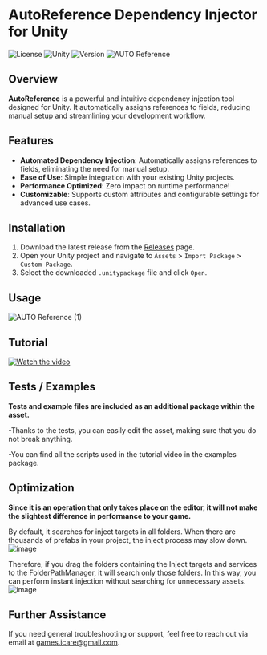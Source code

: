 # AutoReference Dependency Injector for Unity

![License](https://img.shields.io/badge/License-MIT-blue.svg)
![Unity](https://img.shields.io/badge/Unity-2020.3%2B-green.svg)
![Version](https://img.shields.io/badge/Version-1.0.1-brightgreen.svg)
![AUTO Reference](https://github.com/user-attachments/assets/041292aa-8b58-4950-9c08-0dc2517b99b4)


## Overview

**AutoReference** is a powerful and intuitive dependency injection tool designed for Unity. It automatically assigns references to fields, reducing manual setup and streamlining your development workflow.

## Features

- **Automated Dependency Injection**: Automatically assigns references to fields, eliminating the need for manual setup.
- **Ease of Use**: Simple integration with your existing Unity projects.
- **Performance Optimized**: Zero impact on runtime performance!
- **Customizable**: Supports custom attributes and configurable settings for advanced use cases.

## Installation

1. Download the latest release from the [Releases](https://github.com/Baran-Arslan/AutoReference/releases/tag/v0.0.0) page.
2. Open your Unity project and navigate to `Assets` > `Import Package` > `Custom Package`.
3. Select the downloaded `.unitypackage` file and click `Open`.


## Usage
![AUTO Reference (1)](https://github.com/user-attachments/assets/5b748748-9c2b-483b-84cd-6a30dada67d8)


## Tutorial
[![Watch the video](https://img.youtube.com/vi/kcjdpvvFNY8/0.jpg)](https://www.youtube.com/watch?v=kcjdpvvFNY8&feature=youtu.be)


## Tests / Examples
**Tests and example files are included as an additional package within the asset.**

-Thanks to the tests, you can easily edit the asset, making sure that you do not break anything.

-You can find all the scripts used in the tutorial video in the examples package.

## Optimization
**Since it is an operation that only takes place on the editor, it will not make the slightest difference in performance to your game.**




By default, it searches for inject targets in all folders. When there are thousands of prefabs in your project, the inject process may slow down.
![image](https://github.com/user-attachments/assets/e777ebdd-68e1-4548-9714-24c64f2beeb5)



Therefore, if you drag the folders containing the Inject targets and services to the FolderPathManager, it will search only those folders. In this way, you can perform instant injection without searching for unnecessary assets.
![image](https://github.com/user-attachments/assets/40a646b4-aa95-4dc5-bd4a-67f1ca519c47)





## Further Assistance
If you need general troubleshooting or support, feel free to reach out via email at games.icare@gmail.com.
